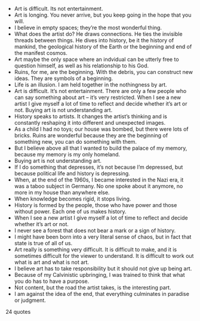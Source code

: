  - Art is difficult. Its not entertainment.
 - Art is longing. You never arrive, but you keep going in the hope that you will.
 - I believe in empty spaces; they’re the most wonderful thing.
 - What does the artist do? He draws connections. He ties the invisible threads between things. He dives into history, be it the history of mankind, the geological history of the Earth or the beginning and end of the manifest cosmos.
 - Art maybe the only space where an indvidual can be utterly free to question himself, as well as his relationship to his God.
 - Ruins, for me, are the beginning. With the debris, you can construct new ideas. They are symbols of a beginning.
 - Life is an illusion. I am held together in the nothingness by art.
 - Art is difficult. It’s not entertainment. There are only a few people who can say something about art – it’s very restricted. When I see a new artist I give myself a lot of time to reflect and decide whether it’s art or not. Buying art is not understanding art.
 - History speaks to artists. It changes the artist’s thinking and is constantly reshaping it into different and unexpected images.
 - As a child I had no toys; our house was bombed, but there were lots of bricks. Ruins are wonderful because they are the beginning of something new, you can do something with them.
 - But I believe above all that I wanted to build the palace of my memory, because my memory is my only homeland.
 - Buying art is not understanding art.
 - If I do something that depresses, it’s not because I’m depressed, but because political life and history is depressing.
 - When, at the end of the 1960s, I became interested in the Nazi era, it was a taboo subject in Germany. No one spoke about it anymore, no more in my house than anywhere else.
 - When knowledge becomes rigid, it stops living.
 - History is formed by the people, those who have power and those without power. Each one of us makes history.
 - When I see a new artist I give myself a lot of time to reflect and decide whether it’s art or not.
 - I never see a forest that does not bear a mark or a sign of history.
 - I might have been born into a very literal sense of chaos, but in fact that state is true of all of us.
 - Art really is something very difficult. It is difficult to make, and it is sometimes difficult for the viewer to understand. It is difficult to work out what is art and what is not art.
 - I believe art has to take responsibility but it should not give up being art.
 - Because of my Calvinistic upbringing, I was trained to think that what you do has to have a purpose.
 - Not content, but the road the artist takes, is the interesting part.
 - I am against the idea of the end, that everything culminates in paradise or judgment.

24 quotes
